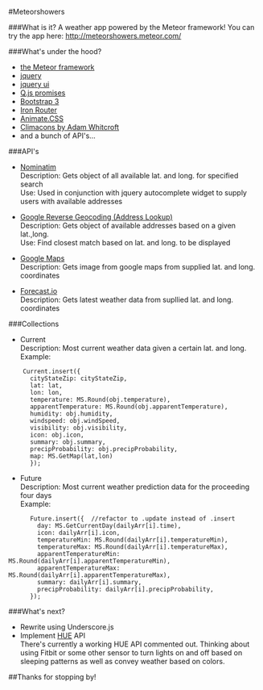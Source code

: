 #Meteorshowers

###What is it?
A weather app powered by the Meteor framework! You can try the app here:  http://meteorshowers.meteor.com/

###What's under the hood?<br>
- [the Meteor framework](https://www.meteor.com/)
- [jquery](http://jquery.com/)
- [jquery ui](http://jqueryui.com/)
- [Q.js promises](https://github.com/kriskowal/q)<br>
- [Bootstrap 3](http://getbootstrap.com/)
- [Iron Router](https://github.com/EventedMind/iron-router)
- [Animate.CSS](http://daneden.github.io/animate.css/)
- [Climacons by Adam Whitcroft](http://adamwhitcroft.com/climacons/)
-  and a bunch of API's...


###API's

- [Nominatim](http://wiki.openstreetmap.org/wiki/Nominatim)<br>
Description: Gets object of all available lat. and long. for specified search<br>
Use: Used in conjunction with jquery autocomplete widget to supply users with available addresses

- [Google Reverse Geocoding (Address Lookup)](https://developers.google.com/maps/documentation/geocoding/)<br>
Description: Gets object of available addresses based on a given lat.,long.<br>
Use: Find closest match based on lat. and long. to be displayed

- [Google Maps](https://developers.google.com/maps/documentation/staticmaps/)<br>
Description: Gets image from google maps from supplied lat. and long. coordinates

- [Forecast.io](https://developer.forecast.io/)<br>
Description: Gets latest weather data from supllied lat. and long. coordinates

###Collections
- Current<br>
Description: Most current weather data given a certain lat. and long.<br>
Example:
```
    Current.insert({
      cityStateZip: cityStateZip,
      lat: lat,
      lon: lon,
      temperature: MS.Round(obj.temperature),
      apparentTemperature: MS.Round(obj.apparentTemperature),
      humidity: obj.humidity,
      windspeed: obj.windSpeed,
      visibility: obj.visibility,
      icon: obj.icon,
      summary: obj.summary,
      precipProbability: obj.precipProbability,
      map: MS.GetMap(lat,lon)
      });
```
- Future<br>
Description: Most current weather prediction data for the proceeding four days<br>
Example:
````
      Future.insert({  //refactor to .update instead of .insert
        day: MS.GetCurrentDay(dailyArr[i].time),
        icon: dailyArr[i].icon,
        temperatureMin: MS.Round(dailyArr[i].temperatureMin),
        temperatureMax: MS.Round(dailyArr[i].temperatureMax),
        apparentTemperatureMin: MS.Round(dailyArr[i].apparentTemperatureMin),
        apparentTemperatureMax: MS.Round(dailyArr[i].apparentTemperatureMax),
        summary: dailyArr[i].summary,
        precipProbability: dailyArr[i].precipProbability,
      });
````

###What's next?<br>
-  Rewrite using Underscore.js
-  Implement [HUE](http://www2.meethue.com/) API<br>
There's currently a working HUE API commented out.  Thinking about using Fitbit or some other sensor to turn lights on and off based on sleeping patterns as well as convey weather based on colors.

##Thanks for stopping by!
